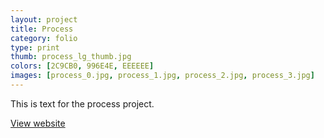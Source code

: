 ```yaml
---
layout: project
title: Process
category: folio
type: print
thumb: process_lg_thumb.jpg
colors: [2C9CB0, 996E4E, EEEEEE]
images: [process_0.jpg, process_1.jpg, process_2.jpg, process_3.jpg]
---
```

This is text for the process project.

[View website](http://destroytoday.com)